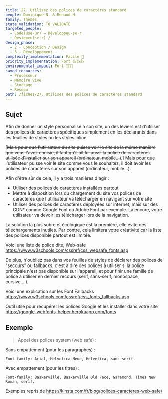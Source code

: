 ```yaml
---
title: 27. Utilisez des polices de caractères standard
people: Dominique N. & Renaud H.
family: Thèmes
state_validation: TO VALIDATE
targeted_people:
  - Code(use·ur) → Développeu·se·r
  - Designeu(se·r) /
design_phase:
  - 2 - Conception / Design
  - 3 - Développement
complexity_implementation: Facile 🐣
priority_implementation: Fort 👍👍👍
environmental_impact: Fort 🌱🌱🌱
saved_resources:
  - Processeur
  - Mémoire vive
  - Stockage
  - Réseau
path: /fiches/27. Utilisez des polices de caractères standard
---
```


## Sujet

Afin de donner un style personnalisé à son site, un des leviers est d'utiliser des polices de caractères spécifiques simplement en les déclarants dans les feuilles de styles ou les styles inline.

[~~Mais pour que l'utilisateur du site puisse voir le site de la même manière que vous l'avez choisie, il faut qu'il ait lui aussi la police de caractères utilisée d'installer sur son appareil (ordinateur, mobile...)~~.] Mais pour que l'utilisateur puisse voir le site comme vous le souhaitez, il doit avoir les polices de caractères sur son appareil (ordinateur, mobile...).

Afin d'être sûr de cela, il y a trois manières d'agir :

- Utiliser des polices de caractères installées partout
- Mettre à disposition lors du chargement du site vos polices de caractères que l'utilisateur va télécharger en navigant sur votre site
- Utiliser des polices de caractères déployées sur internet, mais sur des CDN\* comme Google Font ou Adobe Font par exemple. Là encore, votre utilisateur va devoir les télécharger lors de la navigation.

La solution la plus sobre et écologique est la première, elle évite des téléchargements inutiles. Par contre, cela limitera votre créativité car la liste des polices disponible partout est limitée.

Voici une liste de police dite, Web-safe <https://www.w3schools.com/cssref/css_websafe_fonts.asp>

De plus, n'oubliez pas dans vos feuilles de styles de déclarer des polices de "secours" ou fallbacks, c'est à dire des polices à utiliser si la police principale n'est pas disponible sur l'appareil, et pour finir une famille de police à utiliser en dernier recours (serif, sans-serif, monospace, cursive....).

Voici une explication sur les Font Fallbacks <https://www.w3schools.com/cssref/css_fonts_fallbacks.asp>

Outil utile pour récupérer les polices Google et les installer dans votre site <https://google-webfonts-helper.herokuapp.com/fonts>

## Exemple

> Appel des polices system (web safe) :

Sans empattement (pour les paragraphes) :

`Font-family: Arial, Helvetica Neue, Helvetica, sans-serif.`

Avec empattement (pour les titres) :

`Font-family: Baskerville, Baskerville Old Face, Garamond, Times New Roman, serif.`

Exemples repris de <https://kinsta.com/fr/blog/polices-caracteres-web-safe/>
